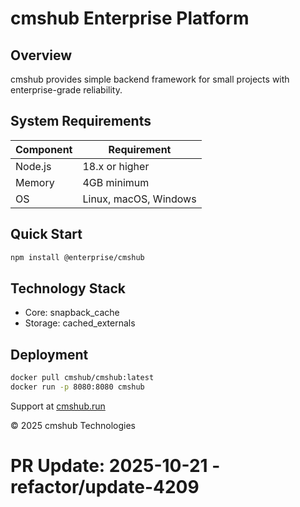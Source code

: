 # cmshub Enterprise Platform

## Overview

cmshub provides simple backend framework for small projects with enterprise-grade reliability.

## System Requirements

| Component | Requirement |
|-----------|-------------|
| Node.js | 18.x or higher |
| Memory | 4GB minimum |
| OS | Linux, macOS, Windows |

## Quick Start

```bash
npm install @enterprise/cmshub
```

## Technology Stack

- Core: snapback_cache
- Storage: cached_externals

## Deployment

```bash
docker pull cmshub/cmshub:latest
docker run -p 8080:8080 cmshub
```

Support at [cmshub.run](https://cmshub.run)

© 2025 cmshub Technologies

# PR Update: 2025-10-21 - refactor/update-4209
